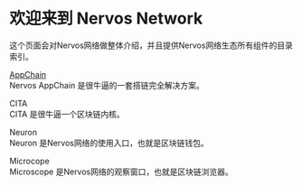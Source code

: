 # 欢迎来到 Nervos Network

这个页面会对Nervos网络做整体介绍，并且提供Nervos网络生态所有组件的目录索引。

[AppChain](https://cryptape.github.io/Nervos-AppChain-Docs/)  
Nervos AppChain 是很牛逼的一套搭链完全解决方案。

CITA  
CITA 是很牛逼一个区块链内核。

Neuron  
Neuron 是Nervos网络的使用入口，也就是区块链钱包。

Microcope  
Microscope 是Nervos网络的观察窗口，也就是区块链浏览器。
